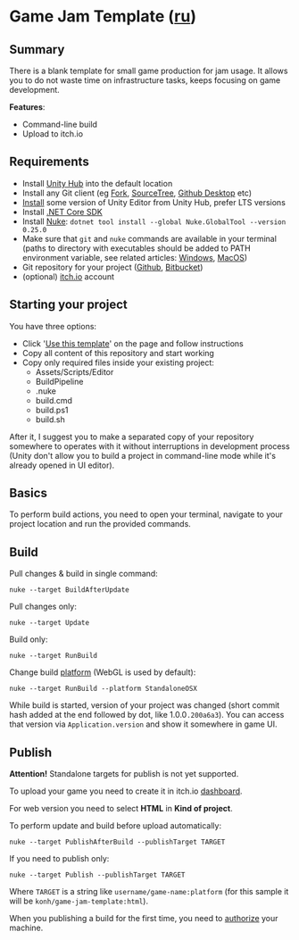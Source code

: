 # Game Jam Template ([ru](README.RU.md))

## Summary

There is a blank template for small game production for jam usage. It allows you to do not waste time on infrastructure tasks, keeps focusing on game development.

**Features**:
- Command-line build
- Upload to itch.io

## Requirements

- Install [Unity Hub](https://store.unity.com/download?ref=personal) into the default location
- Install any Git client (eg [Fork](https://git-fork.com), [SourceTree](https://www.sourcetreeapp.com), [Github Desktop](https://desktop.github.com) etc)
- [Install](https://docs.unity3d.com/Manual/GettingStartedInstallingHub.html) some version of Unity Editor from Unity Hub, prefer LTS versions
- Install [.NET Core SDK](https://dotnet.microsoft.com/download)
- Install [Nuke](https://www.nuget.org/packages/Nuke.GlobalTool/): `dotnet tool install --global Nuke.GlobalTool --version 0.25.0`
- Make sure that `git` and `nuke` commands are available in your terminal
(paths to directory with executables should be added to PATH environment variable, see related articles: [Windows](https://docs.oracle.com/en/database/oracle/r-enterprise/1.5.1/oread/creating-and-modifying-environment-variables-on-windows.html), [MacOS](https://medium.com/@youngstone89/setting-up-environment-variables-in-mac-os-28e5941c771c))
- Git repository for your project ([Github](https://github.com), [Bitbucket](https://bitbucket.org))
- (optional) [itch.io](https://itch.io) account

## Starting your project

You have three options:
- Click '[Use this template](https://github.com/KonH/GameJamTemplate/generate)' on the page and follow instructions
- Copy all content of this repository and start working
- Copy only required files inside your existing project:
    - Assets/Scripts/Editor
    - BuildPipeline
    - .nuke
    - build.cmd
    - build.ps1
    - build.sh

After it, I suggest you to make a separated copy of your repository somewhere to operates with it without interruptions in development process (Unity don't allow you to build a project in command-line mode while it's already opened in UI editor).

## Basics

To perform build actions, you need to open your terminal, navigate to your project location and run the provided commands.

## Build

Pull changes & build in single command:

```
nuke --target BuildAfterUpdate
```

Pull changes only:

```
nuke --target Update
```

Build only:

```
nuke --target RunBuild
```

Change build [platform](https://docs.unity3d.com/ScriptReference/BuildTarget.html) (WebGL is used by default):

```
nuke --target RunBuild --platform StandaloneOSX
```

While build is started, version of your project was changed (short commit hash added at the end followed by dot, like 1.0.0`.200a6a3`).
You can access that version via `Application.version` and show it somewhere in game UI.

## Publish

**Attention!** Standalone targets for publish is not yet supported.

To upload your game you need to create it in itch.io [dashboard](https://itch.io/game/new).

For web version you need to select **HTML** in **Kind of project**.

To perform update and build before upload automatically:

```
nuke --target PublishAfterBuild --publishTarget TARGET
```

If you need to publish only:

```
nuke --target Publish --publishTarget TARGET
```

Where `TARGET` is a string like `username/game-name:platform` (for this sample it will be `konh/game-jam-template:html`).

When you publishing a build for the first time, you need to [authorize](https://itch.io/docs/butler/login.html) your machine.


